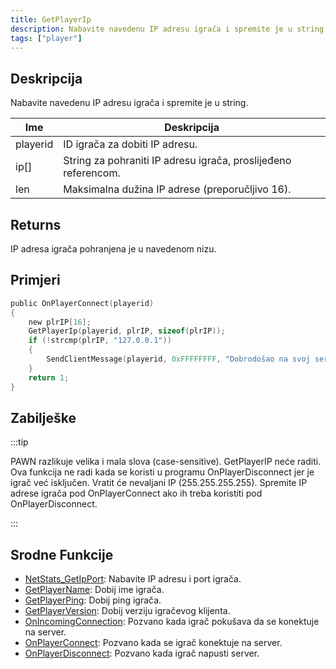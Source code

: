 ```yaml
---
title: GetPlayerIp
description: Nabavite navedenu IP adresu igrača i spremite je u string.
tags: ["player"]
---
```


## Deskripcija

Nabavite navedenu IP adresu igrača i spremite je u string.

| Ime      | Deskripcija                                                    |
| -------- | -------------------------------------------------------------- |
| playerid | ID igrača za dobiti IP adresu.                                 |
| ip[]     | String za pohraniti IP adresu igrača, proslijeđeno referencom. |
| len      | Maksimalna dužina IP adrese (preporučljivo 16).                |

## Returns

IP adresa igrača pohranjena je u navedenom nizu.

## Primjeri

```c
public OnPlayerConnect(playerid)
{
    new plrIP[16];
    GetPlayerIp(playerid, plrIP, sizeof(plrIP));
    if (!strcmp(plrIP, "127.0.0.1"))
    {
        SendClientMessage(playerid, 0xFFFFFFFF, "Dobrodošao na svoj server, gazda :)");
    }
    return 1;
}
```

## Zabilješke

:::tip

PAWN razlikuje velika i mala slova (case-sensitive). GetPlayerIP neće raditi. Ova funkcija ne radi kada se koristi u programu OnPlayerDisconnect jer je igrač već isključen. Vratit će nevaljani IP (255.255.255.255). Spremite IP adrese igrača pod OnPlayerConnect ako ih treba koristiti pod OnPlayerDisconnect.

:::

## Srodne Funkcije

- [NetStats_GetIpPort](NetStats_GetIpPort): Nabavite IP adresu i port igrača.
- [GetPlayerName](GetPlayerName): Dobij ime igrača.
- [GetPlayerPing](GetPlayerPing): Dobij ping igrača.
- [GetPlayerVersion](GetPlayerVerion): Dobij verziju igračevog klijenta.
- [OnIncomingConnection](../callbacks/OnIncomingConnection): Pozvano kada igrač pokušava da se konektuje na server.
- [OnPlayerConnect](../callbacks/OnPlayerConnect): Pozvano kada se igrač konektuje na server.
- [OnPlayerDisconnect](../callbacks/OnPlayerDisconnect): Pozvano kada igrač napusti server.
